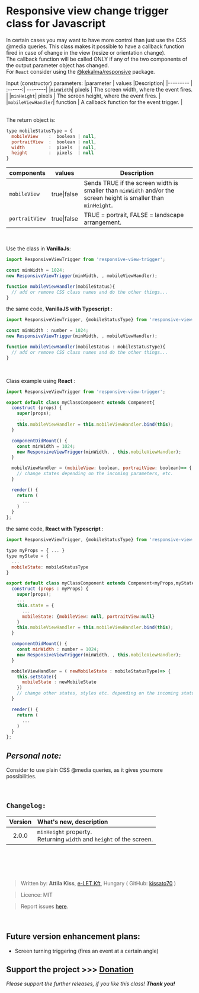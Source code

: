 # Responsive view change trigger class for Javascript
In certain cases you may want to have more control than just use the CSS @media queries. This class makes it possible to have a callback function fired in case of change in the view (resize or orientation change).  
The callback function will be called ONLY if any of the two components of the output parameter object has changed.  
For `React` consider using the [@kekalma/responsive](https://www.npmjs.com/package/@kekalma/responsive) package.

Input (constructor) parameters:
|parameter | values |Description|
|--------- | :------:| --------|
|`minWidth`| pixels | The screen width, where the event fires. |
|`minHeight`| pixels | The screen height, where the event fires. |
|`mobileViewHandler`| function | A callback function for the event trigger. |
  
<br/>  
The return object is:  

```javascript
type mobileStatusType = {
  mobileView    :  boolean | null,
  portraitView  :  boolean | null,
  width         :  pixels  | null,
  height        :  pixels  | null
}
```

|components | values |Description|
|--------- | :------:| --------| 
| `mobileView`| true\|false | Sends TRUE if the screen width is smaller than `minWidth` and/or the screen height is smaller than `minHeight`.|  
| `portraitView` | true\|false | TRUE = portrait, FALSE = landscape arrangement.|  
<br>  



Use the class in __VanillaJs__:
```javascript
import ResponsiveViewTrigger from 'responsive-view-trigger';

const minWidth = 1024;
new ResponsiveViewTrigger(minWidth, , mobileViewHandler);

function mobileViewHandler(mobileStatus){
  // add or remove CSS class names and do the other things...
}
```
the same code, __VanillaJS with Typescript__ :
```javascript
import ResponsiveViewTrigger, {mobileStatusType} from 'responsive-view-trigger';

const minWidth : number = 1024;
new ResponsiveViewTrigger(minWidth, , mobileViewHandler);

function mobileViewHandler(mobileStatus : mobileStatusType){
  // add or remove CSS class names and do the other things...
}
```
<br/>  

Class example using __React__ : 
```javascript
import ResponsiveViewTrigger from 'responsive-view-trigger';

export default class myClassComponent extends Component{
  construct (props) {
    super(props);
    ...
    this.mobileViewHandler = this.mobileViewHandler.bind(this);
  }

  componentDidMount() {
    const minWidth = 1024;
    new ResponsiveViewTrigger(minWidth, , this.mobileViewHandler);
  }

  mobileViewHandler = (mobileView: boolean, portraitView: boolean)=> {
    // change states depending on the incoming parameters, etc.
  }

  render() {
    return (
      ...
    )
  }
};
```
the same code, __React with Typescript__ :
```javascript
import ResponsiveViewTrigger, {mobileStatusType} from 'responsive-view-trigger';

type myProps = { ... }
type myState = {
  ...
  mobileState: mobileStatusType
}

export default class myClassComponent extends Component<myProps,myState>{
  construct (props : myProps) {
    super(props);
    ...
    this.state = {
      ...
      mobileState: {mobileView: null, portraitView:null}
    }
    this.mobileViewHandler = this.mobileViewHandler.bind(this);
  }

  componentDidMount() {
    const minWidth : number = 1024;
    new ResponsiveViewTrigger(minWidth, , this.mobileViewHandler);
  }

  mobileViewHandler = ( newMobileState : mobileStatusType)=> {
    this.setState({
      mobileState : newMobileState
    })
    // change other states, styles etc. depending on the incoming status, etc.
  }

  render() {
    return (
      ...
    )
  }
};
```

## ___Personal note:___
Consider to use plain CSS @media queries, as it gives you more possibilities.

<br>

## __`Changelog:`__

|Version|What's new, description|
|:---:|:---|
|2.0.0|`minHeight` property.<br>Returning `width` and `height` of the screen.|

<br>


<br><br>
>Written by: __Attila Kiss__, [e-LET Kft](https://e-let.hu), Hungary  ( GitHub: [kissato70](https://github.com/kissato70) )

 > Licence:  MIT

> Report issues [here](https://github.com/kissato70/responsive-view-trigger/issues).

<br>  

## Future version enhancement plans:
- Screen turning triggering (fires an event at a certain angle)
## Support the project >>> [Donation](https://bit.ly/kissato70_paypal_donate)  
_Please support the further releases, if you like this class! **Thank you!**_  
<br/>